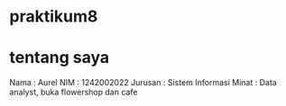 # praktikum8
# tentang saya
Nama  : Aurel
NIM   : 1242002022
Jurusan  : Sistem Informasi
Minat : Data analyst, buka flowershop dan cafe
